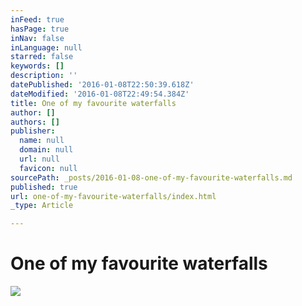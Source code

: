 ```yaml
---
inFeed: true
hasPage: true
inNav: false
inLanguage: null
starred: false
keywords: []
description: ''
datePublished: '2016-01-08T22:50:39.618Z'
dateModified: '2016-01-08T22:49:54.384Z'
title: One of my favourite waterfalls
author: []
authors: []
publisher:
  name: null
  domain: null
  url: null
  favicon: null
sourcePath: _posts/2016-01-08-one-of-my-favourite-waterfalls.md
published: true
url: one-of-my-favourite-waterfalls/index.html
_type: Article

---
```

# One of my favourite waterfalls
![](https://s3-us-west-2.amazonaws.com/the-grid-img/p/2bf22331d5b44730a533ebfd43dacc1e67a8ae95.jpg)